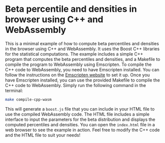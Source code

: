 # Beta percentile and densities in browser using C++ and WebAssembly
This is a minimal example of how to compute beta percentiles and densities in the browser using C++ and WebAssembly. It uses the Boost C++ libraries for the statistical computations.
The example includes a simple C++ program that computes the beta percentiles and densities, and a Makefile to compile the program to WebAssembly using Emscripten.
To compile the C++ code to WebAssembly, you need to have Emscripten installed. You can follow the instructions on the [Emscripten website](https://emscripten.org/docs/getting_started/downloads.html) to set it up.
Once you have Emscripten installed, you can use the provided Makefile to compile the C++ code to WebAssembly. Simply run the following command in the terminal:
```bash
make compile-cpp-wasm
```
This will generate a `boost.js` file that you can include in your HTML file to use the compiled WebAssembly code.
The HTML file includes a simple interface to input the parameters for the beta distribution and displays the computed percentiles and densities.
You can open the `index.html` file in a web browser to see the example in action.
Feel free to modify the C++ code and the HTML file to suit your needs!